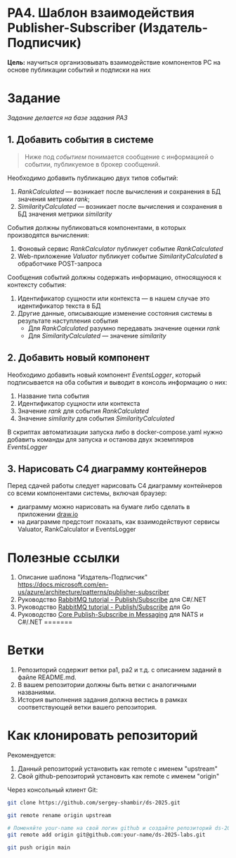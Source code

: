 # PA4. Шаблон взаимодействия Publisher-Subscriber (Издатель-Подписчик)

**Цель:** научиться организовывать взаимодействие компонентов РС на основе публикации событий и подписки на них

# Задание

*Задание делается на базе задания PA3*

## 1. Добавить события в системе

>Ниже под *событием* понимается сообщение с информацией о событии, публикуемое в брокер сообщений.

Необходимо добавить публикацию двух типов событий:

1. *RankCalculated* — возникает после вычисления и сохранения в БД значения метрики *rank*;
2. *SimilarityCalculated* — возникает после вычисления и сохранения в БД значения метрики *similarity*

События должны публиковаться компонентами, в которых производятся вычисления:

1. Фоновый сервис *RankCalculator* публикует событие *RankCalculated*
2. Web-приложение *Valuator* публикует событие *SimilarityCalculated* в обработчике POST-запроса

Сообщения событий должны содержать информацию, относящуюся к контексту события:

1. Идентификатор сущности или контекста — в нашем случае это идентификатор текста в БД
2. Другие данные, описывающие изменение состояния системы в результате наступления события 
    * Для *RankCalculated* разумно передавать значение оценки *rank*
    * Для *SimilarityCalculated* — значение *similarity*

## 2. Добавить новый компонент

Необходимо добавить новый компонент *EventsLogger*, который подписывается на оба события и выводит в консоль информацию о них:

1. Название типа события
2. Идентификатор сущности или контекста
3. Значение *rank* для события *RankCalculated*
4. Значение *similarity* для события *SimilarityCalculated*

В скриптах автоматизации запуска либо в docker-compose.yaml нужно добавить команды для запуска и останова двух экземпляров *EventsLogger*

## 3. Нарисовать C4 диаграмму контейнеров

Перед сдачей работы следует нарисовать C4 диаграмму контейнеров со всеми компонентами системы, включая браузер:

- диаграмму можно нарисовать на бумаге либо сделать в приложении [draw.io](https://github.com/jgraph/drawio-desktop/releases)
- на диаграмме предстоит показать, как взаимодействуют сервисы Valuator, RankCalculator и EventsLogger

# Полезные ссылки

1. Описание шаблона "Издатель-Подписчик" https://docs.microsoft.com/en-us/azure/architecture/patterns/publisher-subscriber
2. Руководство [RabbitMQ tutorial - Publish/Subscribe](https://www.rabbitmq.com/tutorials/tutorial-three-dotnet) для C#/.NET
3. Руководство [RabbitMQ tutorial - Publish/Subscribe](https://www.rabbitmq.com/tutorials/tutorial-three-go) для Go
4. Руководство [Core Publish-Subscribe in Messaging](https://examples.nats.io/examples/messaging/pub-sub/csharp) для NATS и C#/.NET
=======

# Ветки

1. Репозиторий содержит ветки pa1, pa2 и т.д. с описанием заданий в файле README.md.
2. В вашем репозитории должны быть ветки с аналогичными названиями.
3. История выполнения задания должна вестись в рамках соответствующей ветки вашего репозитория.

# Как клонировать репозиторий

Рекомендуется:

1. Данный репозиторий установить как remote с именем "upstream"
2. Свой github-репозиторий установить как remote с именем "origin"

Через консольный клиент Git:

```bash
git clone https://github.com/sergey-shambir/ds-2025.git

git remote rename origin upstream

# Поменяйте your-name на свой логин github и создайте репозиторий ds-2025-labs
git remote add origin git@github.com:your-name/ds-2025-labs.git

git push origin main
```
